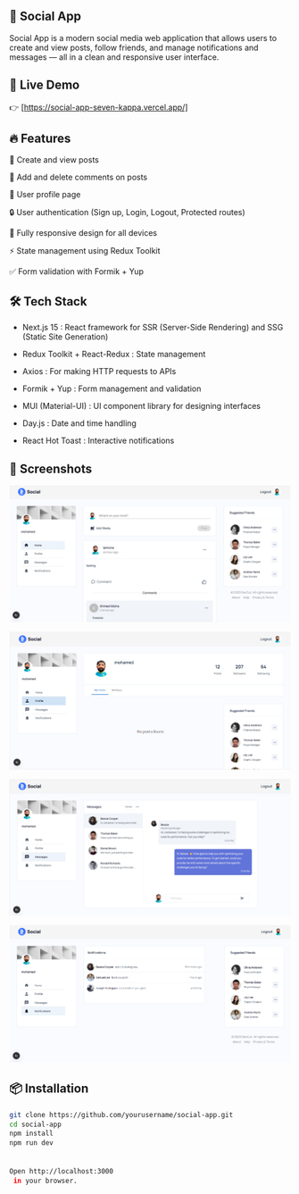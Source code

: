 ## 📱 Social App

Social App is a modern social media web application that allows users to create and view posts, follow friends, and manage notifications and messages — all in a clean and responsive user interface.




 ## 🚀 Live Demo

👉 [https://social-app-seven-kappa.vercel.app/]




## 🔥 Features

📝 Create and view posts

💬 Add and delete comments on posts

👤 User profile page

🔒 User authentication (Sign up, Login, Logout, Protected routes)

📱 Fully responsive design for all devices

⚡ State management using Redux Toolkit

✅ Form validation with Formik + Yup




## 🛠️ Tech Stack

- Next.js 15 : React framework for SSR (Server-Side Rendering) and SSG (Static Site Generation)

- Redux Toolkit + React-Redux : State management

- Axios : For making HTTP requests to APIs

- Formik + Yup : Form management and validation

- MUI (Material-UI) : UI component library for designing interfaces

- Day.js : Date and time handling

- React Hot Toast : Interactive notifications




## 📸 Screenshots

![Home Page](./public/Screenshot%202025-09-03%20042409.png)

![Profile Page](./public/Screenshot%202025-09-03%20042526.png)

![Notifications](./public/Screenshot%202025-09-03%20042543.png)

![Messages](./public/Screenshot%202025-09-03%20042615.png)




## 📦 Installation

```bash
git clone https://github.com/yourusername/social-app.git
cd social-app
npm install
npm run dev


Open http://localhost:3000
 in your browser.








